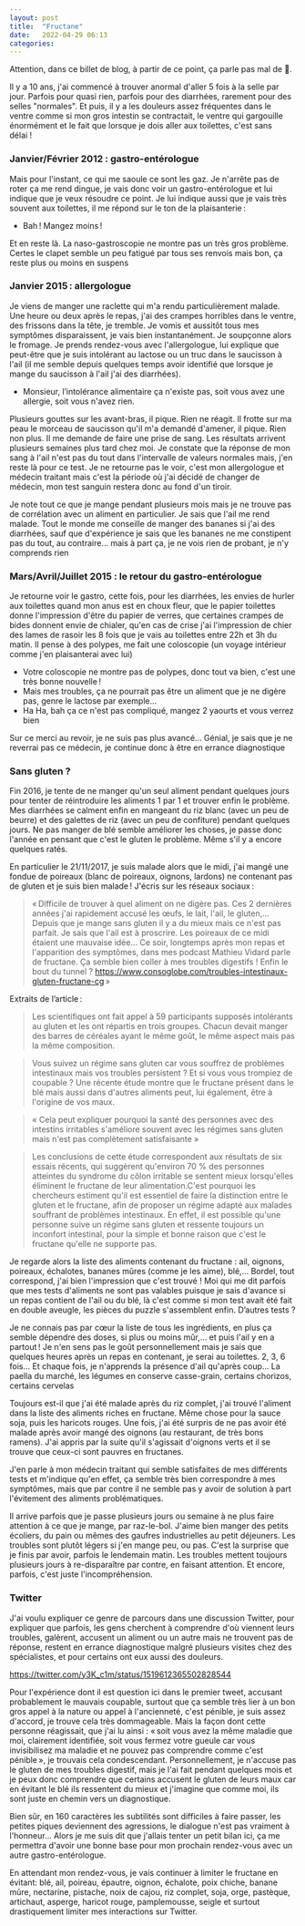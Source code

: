 ```yaml
---
layout: post
title:  "Fructane"
date:   2022-04-29 06:13
categories:
---
```


Attention, dans ce billet de blog, à partir de ce point, ça parle pas
mal de 💩.

Il y a 10 ans, j'ai commencé à trouver anormal d'aller 5 fois à la selle
par jour. Parfois pour quasi rien, parfois pour des diarrhées, rarement
pour des selles "normales". Et puis, il y a les douleurs assez
fréquentes dans le ventre comme si mon gros intestin se contractait, le
ventre qui gargouille énormément et le fait que lorsque je dois aller
aux toilettes, c'est sans délai !

<!--more-->

### Janvier/Février 2012 : gastro-entérologue

Mais pour l'instant, ce qui me saoule ce sont les gaz. Je n'arrête pas
de roter ça me rend dingue, je vais donc voir un gastro-entérologue et
lui indique que je veux résoudre ce point. Je lui indique aussi que je
vais très souvent aux toilettes, il me répond sur le ton de la
plaisanterie :

-  Bah ! Mangez moins !

Et en reste là. La naso-gastroscopie ne montre pas un très gros
problème. Certes le clapet semble un peu fatigué par tous ses renvois
mais bon, ça reste plus ou moins en suspens

### Janvier 2015 : allergologue

Je viens de manger une raclette qui m'a rendu particulièrement malade.
Une heure ou deux après le repas, j'ai des crampes horribles dans le
ventre, des frissons dans la tête, je tremble. Je vomis et aussitôt tous
mes symptômes disparaissent, je vais bien instantanément. Je soupçonne
alors le fromage. Je prends rendez-vous avec l'allergologue, lui
explique que peut-être que je suis intolérant au lactose ou un truc dans
le saucisson à l'ail (il me semble depuis quelques temps avoir identifié
que lorsque je mange du saucisson à l'ail j'ai des diarrhées).

-  Monsieur, l’intolérance alimentaire ça n'existe pas, soit vous avez une allergie, soit vous n'avez rien.

Plusieurs gouttes sur les avant-bras, il pique. Rien ne réagit. Il
frotte sur ma peau le morceau de saucisson qu'il m'a demandé d'amener,
il pique. Rien non plus. Il me demande de faire une prise de sang. Les
résultats arrivent plusieurs semaines plus tard chez moi. Je constate
que la réponse de mon sang à l'ail n'est pas du tout dans l'intervalle
de valeurs normales mais, j'en reste là pour ce test. Je ne retourne pas
le voir, c'est mon allergologue et médecin traitant mais c'est la
période où j'ai décidé de changer de médecin, mon test sanguin restera
donc au fond d'un tiroir.

Je note tout ce que je mange pendant plusieurs mois mais je ne trouve
pas de corrélation avec un aliment en particulier. Je sais que l'ail me
rend malade. Tout le monde me conseille de manger des bananes si j'ai
des diarrhées, sauf que d'expérience je sais que les bananes ne me
constipent pas du tout, au contraire… mais à part ça, je ne vois rien
de probant, je n'y comprends rien

### Mars/Avril/Juillet 2015 : le retour du gastro-entérologue

Je retourne voir le gastro, cette fois, pour les diarrhées, les envies
de hurler aux toilettes quand mon anus est en choux fleur, que le papier
toilettes donne l'impression d'être du papier de verres, que certaines
crampes de bides donnent envie de chialer, qu'en cas de crise j'ai
l'impression de chier des lames de rasoir les 8 fois que je vais au
toilettes entre 22h et 3h du matin. Il pense à des polypes, me fait une
coloscopie (un voyage intérieur comme j'en plaisanterai avec lui)

-  Votre coloscopie ne montre pas de polypes, donc tout va bien, c'est une très bonne nouvelle !
-  Mais mes troubles, ça ne pourrait pas être un aliment que je ne digère pas, genre le lactose par exemple…
-  Ha Ha, bah ça ce n'est pas compliqué, mangez 2 yaourts et vous verrez bien

Sur ce merci au revoir, je ne suis pas plus avancé… Génial, je sais
que je ne reverrai pas ce médecin, je continue donc à être en errance
diagnostique

### Sans gluten ?

Fin 2016, je tente de ne manger qu'un seul aliment pendant quelques
jours pour tenter de réintroduire les aliments 1 par 1 et trouver enfin
le problème. Mes diarrhées se calment enfin en mangeant du riz blanc
(avec un peu de beurre) et des galettes de riz (avec un peu de
confiture) pendant quelques jours. Ne pas manger de blé semble améliorer
les choses, je passe donc l'année en pensant que c'est le gluten le
problème. Même s'il y a encore quelques ratés.

En particulier le 21/11/2017, je suis malade alors que le midi, j'ai
mangé une fondue de poireaux (blanc de poireaux, oignons, lardons) ne
contenant pas de gluten et je suis bien malade ! J'écris sur les réseaux
sociaux :

> « Difficile de trouver à quel aliment on ne digère pas. Ces 2
> dernières années j'ai rapidement accusé les œufs, le lait, l'ail, le
> gluten,… Depuis que je mange sans gluten il y a du mieux mais ce n'est
> pas parfait. Je sais que l'ail est à proscrire. Les poireaux de ce midi
> étaient une mauvaise idée… Ce soir, longtemps après mon repas et
> l'apparition des symptômes, dans mes podcast Mathieu Vidard parle de
> fructane. Ça semble bien coller à mes troubles digestifs ! Enfin le bout
> du tunnel ?
> <https://www.consoglobe.com/troubles-intestinaux-gluten-fructane-cg> »

Extraits de l’article :

> Les scientifiques ont fait appel à 59 participants supposés
> intolérants au gluten et les ont répartis en trois groupes. Chacun
> devait manger des barres de céréales ayant le même goût, le même
> aspect mais pas la même composition.

> Vous suivez un régime sans gluten car vous souffrez de problèmes
> intestinaux mais vos troubles persistent ? Et si vous vous trompiez de
> coupable ? Une récente étude montre que le fructane présent dans le
> blé mais aussi dans d'autres aliments peut, lui également, être à
> l'origine de vos maux.

> « Cela peut expliquer pourquoi la santé des personnes avec des
> intestins irritables s'améliore souvent avec les régimes sans gluten
> mais n'est pas complètement satisfaisante »

> Les conclusions de cette étude correspondent aux résultats de six
> essais récents, qui suggèrent qu'environ 70 % des personnes atteintes
> du syndrome du côlon irritable se sentent mieux lorsqu'elles éliminent
> le fructane de leur alimentation.C'est pourquoi les chercheurs
> estiment qu'il est essentiel de faire la distinction entre le gluten
> et le fructane, afin de proposer un régime adapté aux malades
> souffrant de problèmes intestinaux. En effet, il est possible qu'une
> personne suive un régime sans gluten et ressente toujours un inconfort
> intestinal, pour la simple et bonne raison que c'est le fructane
> qu'elle ne supporte pas.

Je regarde alors la liste des aliments contenant du fructane : ail,
oignons, poireaux, échalotes, bananes mûres (comme je les aime), blé,…
Bordel, tout correspond, j'ai bien l'impression que c'est trouvé ! Moi
qui me dit parfois que mes tests d'aliments ne sont pas valables puisque
je sais d'avance si un repas contient de l'ail ou du blé, là c'est comme
si mon test avait été fait en double aveugle, les pièces du puzzle
s'assemblent enfin. D’autres tests ?

Je ne connais pas par cœur la liste de tous les ingrédients, en plus ça
semble dépendre des doses, si plus ou moins mûr,… et puis l'ail y en a
partout ! Je n'en sens pas le goût personnellement mais je sais que
quelques heures après un repas en contenant, je serai au toilettes. 2,
3, 6 fois… Et chaque fois, je n'apprends la présence d'ail qu'après
coup… La paella du marché, les légumes en conserve casse-grain,
certains chorizos, certains cervelas

Toujours est-il que j'ai été malade après du riz complet, j'ai trouvé
l'aliment dans la liste des aliments riches en fructane. Même chose pour
la sauce soja, puis les haricots rouges. Une fois, j'ai été surpris de
ne pas avoir été malade après avoir mangé des oignons (au restaurant, de
très bons ramens). J'ai appris par la suite qu'il s'agissait d'oignons
verts et il se trouve que ceux-ci sont pauvres en fructanes.

J'en parle à mon médecin traitant qui semble satisfaites de mes
différents tests et m'indique qu'en effet, ça semble très bien
correspondre à mes symptômes, mais que par contre il ne semble pas y
avoir de solution à part l'évitement des aliments problématiques.

Il arrive parfois que je passe plusieurs jours ou semaine à ne plus
faire attention à ce que je mange, par raz-le-bol. J'aime bien manger
des petits écoliers, du pain ou mêmes des gaufres industrielles au petit
déjeuners. Les troubles sont plutôt légers si j'en mange peu, ou pas.
C'est la surprise que je finis par avoir, parfois le lendemain matin.
Les troubles mettent toujours plusieurs jours à re-disparaître par
contre, en faisant attention. Et encore, parfois, c'est juste
l'incompréhension.

### Twitter

J'ai voulu expliquer ce genre de parcours dans une discussion Twitter,
pour expliquer que parfois, les gens cherchent à comprendre d'où
viennent leurs troubles, galèrent, accusent un aliment ou un autre mais
ne trouvent pas de réponse, restent en errance diagnostique malgré
plusieurs visites chez des spécialistes, et pour certains ont eux aussi
des douleurs.

<https://twitter.com/y3K_c1m/status/1519612365502828544>

Pour l'expérience dont il est question ici dans le premier tweet,
accusant probablement le mauvais coupable, surtout que ça semble très
lier à un bon gros appel à la nature ou appel à l'ancienneté, c'est
pénible, je suis assez d'accord, je trouve cela très dommageable. Mais
la façon dont cette personne réagissait, que j'ai lu ainsi : « soit vous
avez la même maladie que moi, clairement identifiée, soit vous fermez
votre gueule car vous invisibilisez ma maladie et ne pouvez pas
comprendre comme c'est pénible », je trouvais cela condescendant.
Personnellement, je n'accuse pas le gluten de mes troubles digestif,
mais je l'ai fait pendant quelques mois et je peux donc comprendre que
certains accusent le gluten de leurs maux car en évitant le blé ils
ressentent du mieux et j'imagine que comme moi, ils sont juste en chemin
vers un diagnostique.

Bien sûr, en 160 caractères les subtilités sont difficiles à faire
passer, les petites piques deviennent des agressions, le dialogue n'est
pas vraiment à l'honneur… Alors je me suis dit que j'allais tenter un
petit bilan ici, ça me permettra d'avoir une bonne base pour mon
prochain rendez-vous avec un autre gastro-entérologue.

En attendant mon rendez-vous, je vais continuer à limiter le fructane en
évitant: blé, ail, poireau, épautre, oignon, échalote, poix chiche, banane mûre, nectarine, pistache,
noix de cajou, riz complet, soja, orge, pastèque, artichaut, asperge,
haricot rouge, pamplemousse, seigle et surtout drastiquement limiter mes
interactions sur Twitter.

